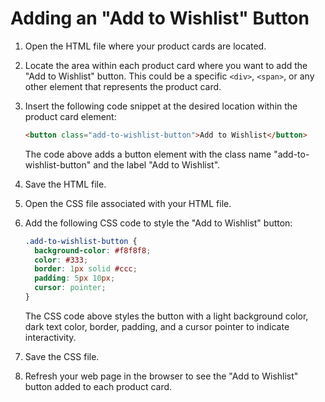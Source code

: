 

# Adding an "Add to Wishlist" Button

1. Open the HTML file where your product cards are located.

2. Locate the area within each product card where you want to add the "Add to Wishlist" button. This could be a specific `<div>`, `<span>`, or any other element that represents the product card.

3. Insert the following code snippet at the desired location within the product card element:

   ```html
   <button class="add-to-wishlist-button">Add to Wishlist</button>
   ```

   The code above adds a button element with the class name "add-to-wishlist-button" and the label "Add to Wishlist".

4. Save the HTML file.

5. Open the CSS file associated with your HTML file.

6. Add the following CSS code to style the "Add to Wishlist" button:

   ```css
   .add-to-wishlist-button {
     background-color: #f8f8f8;
     color: #333;
     border: 1px solid #ccc;
     padding: 5px 10px;
     cursor: pointer;
   }
   ```

   The CSS code above styles the button with a light background color, dark text color, border, padding, and a cursor pointer to indicate interactivity.

7. Save the CSS file.

8. Refresh your web page in the browser to see the "Add to Wishlist" button added to each product card.

